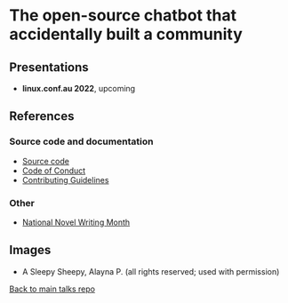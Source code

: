 # The open-source chatbot that accidentally built a community

## Presentations

- **linux.conf.au 2022**, upcoming

## References

### Source code and documentation

* [Source code](https://github.com/aigeroni/Winnie_Bot)
* [Code of Conduct]()
* [Contributing Guidelines]()

### Other

* [National Novel Writing Month]()

## Images

* A Sleepy Sheepy, Alayna P. (all rights reserved; used with permission)

[Back to main talks repo](https://github.com/lisushka/talks)
